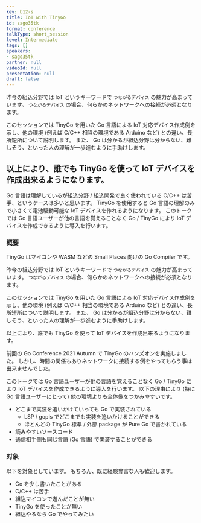 ```yaml
---
key: b12-s
title: IoT with TinyGo
id: sago35tk
format: conference
talkType: short_session
level: Intermediate
tags: []
speakers:
- sago35tk
partner: null
videoId: null
presentation: null
draft: false
---
```

昨今の組込分野では IoT というキーワードで `つながるデバイス` の魅力が高まっています。
`つながるデバイス` の場合、何らかのネットワークへの接続が必須となります。

このセッションでは TinyGo を用いた Go 言語による IoT 対応デバイス作成例を示し、他の環境 (例えば C/C++ 相当の環境である Arduino など) との違い、長所短所について説明します。
また、 Go は分かるが組込分野は分からない、難しそう、といった人の理解が一歩進むように手助けします。

以上により、誰でも TinyGo を使って IoT デバイスを作成出来るようになります。
---
Go 言語は理解しているが組込分野 / 組込開発で良く使われている C/C++ は苦手、というケースは多いと思います。
TinyGo を使用すると Go 言語の理解のみで小さくて電池駆動可能な IoT デバイスを作れるようになります。
このトークでは Go 言語ユーザーが他の言語を覚えることなく Go / TinyGo により IoT デバイスを作成できるように導入を行います。

### 概要
TinyGo はマイコンや WASM などの Small Places 向けの Go Compiler です。

昨今の組込分野では IoT というキーワードで `つながるデバイス` の魅力が高まっています。
`つながるデバイス` の場合、何らかのネットワークへの接続が必須となります。

このセッションでは TinyGo を用いた Go 言語による IoT 対応デバイス作成例を示し、他の環境 (例えば C/C++ 相当の環境である Arduino など) との違い、長所短所について説明します。
また、 Go は分かるが組込分野は分からない、難しそう、といった人の理解が一歩進むように手助けします。

以上により、誰でも TinyGo を使って IoT デバイスを作成出来るようになります。

前回の Go Conference 2021 Autumn で TinyGo のハンズオンを実施しました。
しかし、時間の関係もありネットワークに接続する例をやってもらう事は出来ませんでした。

このトークでは Go 言語ユーザーが他の言語を覚えることなく Go / TinyGo により IoT デバイスを作成できるように導入を行います。
以下の理由により (特に Go 言語ユーザーにとって) 他の環境よりも全体像をつかみやすいです。

* どこまで実装を追いかけていっても Go で実装されている
    * LSP / gopls でどこまでも実装を追いかけることができる
    * ほとんどの TinyGo 標準 / 外部 package が Pure Go で書かれている
* 読みやすいソースコード
* 通信相手側も同じ言語 (Go 言語) で実装することができる

### 対象

以下を対象としています。
もちろん、既に経験豊富な人も歓迎します。

* Go を少し書いたことがある
* C/C++ は苦手
* 組込マイコンで遊んだことが無い
* TinyGo を使ったことが無い
* 組込やるなら Go でやってみたい
